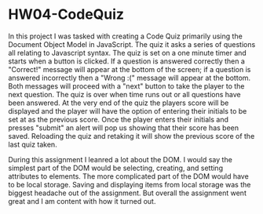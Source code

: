 # HW04-CodeQuiz

In this project I was tasked with creating a Code Quiz primarily using the Document Object Model in JavaScript. The quiz it asks a series of questions all relating to Javascript syntax. The quiz is set on a one minute timer and starts when a button is clicked. If a question is answered correctly then a "Correct!" message will appear at the bottom of the screen; if a question is answered incorrectly then a "Wrong :(" message will appear at the bottom. Both messages will proceed with a "next" button to take the player to the next question. The quiz is over when time runs out or all questions have been answered. At the very end of the quiz the players score will be displayed and the player will have the option of entering their initials to be set at as the previous score. Once the player enters their initials and presses "submit" an alert will pop us showing that their score has been saved. Reloading the quiz and retaking it will show the previous score of the last quiz taken.

During this assignment I leanred a lot about the DOM. I would say the simplest part of the DOM would be selecting, creating, and setting attributes to elements. The more complicated part of the DOM would have to be local storage. Saving and displaying items from local storage was the biggest headache out of the assignment. But overall the assignment went great and I am content with how it turned out.

